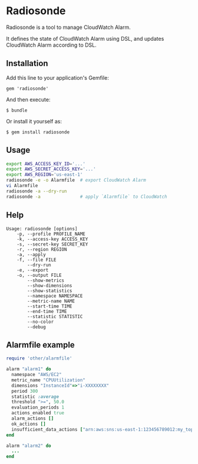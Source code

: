 # Radiosonde

Radiosonde is a tool to manage CloudWatch Alarm.

It defines the state of CloudWatch Alarm using DSL, and updates CloudWatch Alarm according to DSL.

## Installation

Add this line to your application's Gemfile:

    gem 'radiosonde'

And then execute:

    $ bundle

Or install it yourself as:

    $ gem install radiosonde

## Usage

```sh
export AWS_ACCESS_KEY_ID='...'
export AWS_SECRET_ACCESS_KEY='...'
export AWS_REGION='us-east-1'
radiosonde -e -o Alarmfile  # export CloudWatch Alarm
vi Alarmfile
radiosonde -a --dry-run
radiosonde -a               # apply `Alarmfile` to CloudWatch
```

## Help

```
Usage: radiosonde [options]
    -p, --profile PROFILE_NAME
    -k, --access-key ACCESS_KEY
    -s, --secret-key SECRET_KEY
    -r, --region REGION
    -a, --apply
    -f, --file FILE
        --dry-run
    -e, --export
    -o, --output FILE
        --show-metrics
        --show-dimensions
        --show-statistics
        --namespace NAMESPACE
        --metric-name NAME
        --start-time TIME
        --end-time TIME
        --statistic STATISTIC
        --no-color
        --debug
```

## Alarmfile example

```ruby
require 'other/alarmfile'

alarm "alarm1" do
  namespace "AWS/EC2"
  metric_name "CPUUtilization"
  dimensions "InstanceId"=>"i-XXXXXXXX"
  period 300
  statistic :average
  threshold ">=", 50.0
  evaluation_periods 1
  actions_enabled true
  alarm_actions []
  ok_actions []
  insufficient_data_actions ["arn:aws:sns:us-east-1:123456789012:my_topic"]
end

alarm "alarm2" do
  ...
end
```
